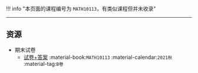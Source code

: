 !!! info "本页面的课程编号为 `MATH10113`，有类似课程但并未收录"

---

## 资源
- 期末试卷  
    - [试卷+答案](https://api.ecylt.top/v1/lanzou_link?url=https://cqu-openlib.lanzout.com/iYj4C21ogeoh&type=down) :material-book:`MATH10113` :material-calendar:`2021秋` :material-tag:`B卷`  